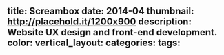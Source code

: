 title: Screambox
date: 2014-04
thumbnail: http://placehold.it/1200x900
description: Website UX design and front-end development.
color:
vertical_layout:
categories:
tags:
---
